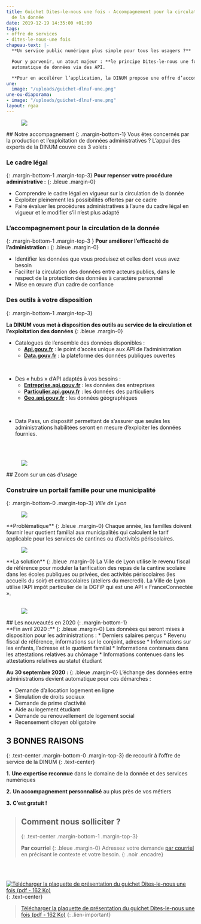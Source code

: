 ```yaml
---
title: Guichet Dites-le-nous une fois - Accompagnement pour la circulation et l’exploitation
  de la donnée
date: 2019-12-19 14:35:00 +01:00
tags:
- offre de services
- dites-le-nous-une fois
chapeau-text: |-
  **Un service public numérique plus simple pour tous les usagers ?**

  Pour y parvenir, un atout majeur : **le principe Dites-le-nous une fois (DLNUF)**, qui consiste à leur éviter de fournir, lors de leurs démarches en ligne, des informations ou pièces justificatives déjà détenues par d’autres administrations, en s’appuyant sur le partage
  automatique de données via des API.

  **Pour en accélérer l’application, la DINUM propose une offre d’accompagnement sur-mesure aux administrations, dans le cadre du [programme TECH.GOUV](https://www.numerique.gouv.fr/publication/tech-gouv-strategie-et-feuille-de-route-2019-2021/).**
une:
  image: "/uploads/guichet-dlnuf-une.png"
une-ou-diaporama:
- image: "/uploads/guichet-dlnuf-une.png"
layout: rgaa
---
```


<figure class='image-left' style='width: 10%;'>
<img src="/uploads/picto-accompagnement.png"/>
</figure>## Notre accompagnement
{: .margin-bottom-1}
Vous êtes concernés par la production et l’exploitation de données administratives ? L’appui des experts de la DINUM couvre ces 3 volets :

### Le cadre légal
{: .margin-bottom-1 .margin-top-3}
**Pour repenser votre procédure administrative :**
{: .bleue .margin-0}

* Comprendre le cadre légal en vigueur sur la circulation
de la donnée
* Exploiter pleinement les possibilités offertes par ce cadre
* Faire évaluer les procédures administratives à l’aune du cadre légal en vigueur et le modifier s’il n’est plus adapté


### L’accompagnement pour la circulation de la donnée
{: .margin-bottom-1 .margin-top-3 }
**Pour améliorer l’efficacité de l’administration :**
{: .bleue .margin-0}
* Identifier les données que vous produisez et celles dont vous avez besoin
* Faciliter la circulation des données entre acteurs publics, dans le respect de la protection des données à caractère personnel
* Mise en œuvre d’un cadre de confiance

### Des outils à votre disposition
{: .margin-bottom-1 .margin-top-3}

**La DINUM vous met à disposition des outils au service de la
circulation et l’exploitation des données**
{: .bleue .margin-0}
* Catalogues de l’ensemble des données disponibles :
  * [**Api.gouv.fr**](https://api.gouv.fr) : le point d’accès unique aux API de l’administration
  * [**Data.gouv.fr**](https://data.gouv.fr) : la plateforme des données publiques
ouvertes
<br>

* Des « hubs » d’API adaptés à vos besoins :
  * [**Entreprise.api.gouv.fr**](https://entreprise.api.gouv.fr/) : les données des entreprises
  * [**Particulier.api.gouv.fr**](https://particulier.api.gouv.fr/) : les données des particuliers
  * [**Geo.api.gouv.fr**](https://geo.api.gouv.fr/) : les données géographiques
<br>

* Data Pass, un dispositif permettant de s’assurer que seules les administrations habilitées seront en mesure d’exploiter les données fournies.
<br>
<br>

<figure class='image-left' style='width: 6%;'>
<img src="/uploads/picto-zoom.png"/>
</figure>## Zoom sur un cas d'usage

### Construire un portail famille pour une municipalité
{: .margin-bottom-0 .margin-top-3}
*Ville de Lyon*

<figure class='image-left' style='width: 4%;'>
<img src="/uploads/picto-problematique.png"/>
</figure>**Problématique**
{: .bleue .margin-0}
Chaque année, les familles doivent fournir leur quotient
familial aux municipalités qui calculent le tarif applicable pour les services de cantines ou d’activités périscolaires.

<figure class='image-left' style='width: 4%;'>
<img src="/uploads/picto-intervention.png"/>
</figure>**La solution**
{: .bleue .margin-0}
La Ville de Lyon utilise le revenu fiscal de référence pour moduler la tarification des repas de la cantine scolaire dans les écoles publiques ou privées, des activités périscolaires (les accueils du soir) et extrascolaires (ateliers du mercredi). La Ville de Lyon utilise l’API impôt particulier de la DGFiP qui est une API « FranceConnectée ».
<br>
<br>

<figure class='image-left' style='width: 8%;'>
<img src="/uploads/lesnouveautes.png"/>
</figure>## Les nouveautés en 2020
{: .margin-bottom-1}

<br>
**Fin avril 2020 :**
{: .bleue .margin-0}
Les données qui seront mises à disposition pour les administrations :
* Derniers salaires perçus
* Revenu fiscal de référence, informations sur le conjoint, adresse
* Informations sur les enfants, l’adresse et le quotient familial
* Informations contenues dans les attestations relatives au chômage
* Informations contenues dans les attestations relatives au statut étudiant
<br>

**Au 30 septembre 2020 :**
{: .bleue .margin-0}
L’échange des données entre administrations devient automatique pour ces démarches :
* Demande d’allocation logement en ligne
* Simulation de droits sociaux
* Demande de prime d’activité
* Aide au logement étudiant
* Demande ou renouvellement de logement social
* Recensement citoyen obligatoire



## 3 BONNES RAISONS
{: .text-center .margin-bottom-0 .margin-top-3}
de recourir à l’offre de service de la DINUM
{: .text-center}

**1.** **Une expertise reconnue** dans le domaine de la donnée et des services numériques

**2.** **Un accompagnement personnalisé** au plus près de vos métiers

**3.** **C’est gratuit !** 

> ## Comment nous solliciter ?
> {: .text-center .margin-bottom-1 .margin-top-3}
> 
> **Par courriel**
> {: .bleue .margin-0}
> Adressez votre demande [par courriel](mailto:dlnuf@api.gouv.fr) en précisant le contexte et votre besoin.
{: .noir .encadre}
<br>
<br>


[![Télécharger la plaquette de présentation du guichet Dites-le-nous une fois (pdf - 162&nbsp;Ko)](/uploads/capture-plaquette-dlnuf-contour-150.png)](/uploads/guichet-dlnuf_plaquette_print.pdf "Télécharger la plaquette de présentation du guichet Dites-le-nous une fois (pdf - 162&nbsp;Ko)")
{: .text-center}
> [Télécharger la plaquette de présentation du guichet Dites-le-nous une fois (pdf - 162&nbsp;Ko)](/uploads/guichet-dlnuf_plaquette_print.pdf)
{: .lien-important}